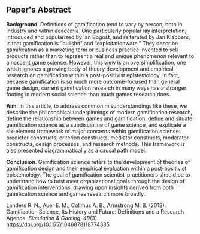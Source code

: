 ## Paper's Abstract
**Background**. Definitions of gamification tend to vary by person, both in industry and within academia. One particularly popular lay interpretation, introduced and popularized by Ian Bogost, and reiterated by Jan Klabbers, is that gamification is “bullshit” and “exploitationware.” They describe gamification as a marketing term or business practice invented to sell products rather than to represent a real and unique phenomenon relevant to a nascent game science. However, this view is an oversimplification, one which ignores a growing body of theory development and empirical research on gamification within a post-positivist epistemology. In fact, because gamification is so much more outcome-focused than general game design, current gamification research in many ways has a stronger footing in modern social science than much games research does.

**Aim**. In this article, to address common misunderstandings like these, we describe the philosophical underpinnings of modern gamification research, define the relationship between games and gamification, define and situate gamification science as a subdiscipline of game science, and explicate a six-element framework of major concerns within gamification science: predictor constructs, criterion constructs, mediator constructs, moderator constructs, design processes, and research methods. This framework is also presented diagrammatically as a causal path model.

**Conclusion**. Gamification science refers to the development of theories of gamification design and their empirical evaluation within a post-positivist epistemology. The goal of gamification scientist-practitioners should be to understand how to best meet organizational goals through the design of gamification interventions, drawing upon insights derived from both gamification science and games research more broadly.

Landers R. N., Auer E. M., Collmus A. B., Armstrong M. B. (2018). Gamification Science, Its History and Future: Definitions and a Research Agenda. *Simulation & Gaming*, *49*(3). https://doi.org/10.1177/1046878118774385